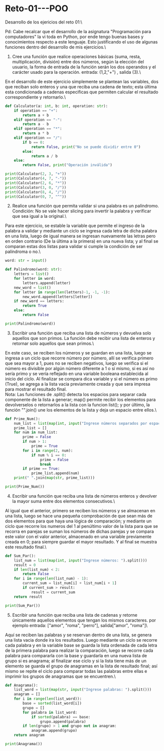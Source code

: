 # Reto-01---POO
Desarrollo de los ejericios del reto 01:\

Pd: Cabe recalcar que el desarrollo de la asignatura "Programación para computadores" la vi toda en Python, por ende tengo buenas bases y conocimientos respecto a este lenguaje. Esto justificando el uso de algunas funciones dentro del desarrollo de mis ejercicios.\
  
1. Cree una función que realice operaciones básicas (suma, resta, multiplicación, división) entre dos números, según la elección del usuario, la forma de entrada de la función serán los dos operandos y el carácter usado para la operación. entrada: (1,2,"+") , salida (3).\

En el desarrollo de este ejercicio simplemente se plantean las variables, dos que reciban solo enteros y una que reciba una cadena de texto; esta última esta condicionada a cadenas especificas que permiten calcular el resultado correspondiente y retornarlo.\

```python
def Calculator(a: int, b: int, operation: str):
    if operation == "+":
        return a + b
    elif operation == "-":
        return a - b
    elif operation == "*":
        return a * b
    elif operation == "/":
        if b == 0:
            return False, print("No se puede dividir entre 0")
        else:
            return a / b
    else:
        return False, print("Operación inválida")

print(Calculator(2, 3, "+"))
print(Calculator(4, 7, "-"))
print(Calculator(2, 6, "*"))
print(Calculator(3, 0, "/"))
print(Calculator(8, 4, "/"))
print(Calculator(0, 7, "^"))
```

2. Realice una función que permita validar si una palabra es un palíndromo. Condición: No se vale hacer slicing para invertir la palabra y verificar que sea igual a la original.\

Para este ejercicio, se estable la variable que permite el ingreso de la palabra a validar y mediante un ciclo se ingresa cada letra de dicha palabra en una lista, luego de igual manera se ingresan nuevamente las letras pero en orden contrario (De la última a la primera) en una nueva lista; y al final se comparan estas dos listas para validar si cumple la condición de ser palíndroma o no.\

```python
word: str = input()

def Palindromo(word: str):
    letters = list()
    for letter in word:
        letters.append(letter)
    new_word = list()
    for letter in range(len(letters)-1, -1, -1):
        new_word.append(letters[letter])
    if new_word == letters:
        return True
    else:
        return False

print(Palindromo(word))
```

3. Escribir una función que reciba una lista de números y devuelva solo aquellos que son primos. La función debe recibir una lista de enteros y retornar solo aquellos que sean primos.\

En este caso, se reciben los números y se guardan en una lista, luego se ingresa a un ciclo que recorre número por número, allí se verifica primero que sea mayor a 1, pues no se reciben negativos, luego se verifica si el número es divisible por algún número diferente a 1 o sí mismo, si es así no sería primo y se vería reflejado en una variable booleana establecida al inicio del ciclo. Al finalizar se compara dica variable y si el número es primo (True), se agrega a la lista vacia previamente creada y que sera impresa para mostrar el resultado final.\
Nota: Las funciones de .split() detecta los espacios para separar cada componente de la lista a generar; map() permite recibir los elementos para devolverselos o retornarlos a la lista con la funcion list(); y por último, la función "".join() une los elementos de la lista y deja un espacio entre ellos.\

```python
def Prime_Num():
    num_list = list(map(int, input("Ingrese números separados por espacios: ").split()))
    prime_list = []
    for num in num_list:
        prime = False
        if num > 1:
            prime = True
        for i in range(2, num):
            if num % i == 0:
                prime = False
                break
        if prime == True:
            prime_list.append(num)
    print(" ".join(map(str, prime_list)))

print(Prime_Num())
```

4. Escribir una función que reciba una lista de números enteros y devolver la mayor suma entre dos elementos consecutivos.\

Al igual que el anterior, primero se reciben los números y se almacenan en una lista, luego se hace una pequeña comprobación de que sean más de dos elementos para que haya una lógica de comparación; y mediante un ciclo que recorre los numeros del 1 al penúltimo valor de la lista para que se recorra en parejas se suman los números de dichas parejas y se compara este valor con el valor anterior, almacenado en una variable previamente creada en 0; para siempre guardar el mayor resultado. Y al final se muestra este resultado final.\

```python
def Sum_Par():
    list_num = list(map(int, input("Ingrese números: ").split()))
    result = 0
    if len(list_num) < 2:
        return False
    for i in range(len(list_num) - 1):
        current_sum = list_num[i] + list_num[i + 1]
        if current_sum > result:
            result = current_sum
    return result

print(Sum_Par())
```

5. Escribir una función que reciba una lista de cadenas y retorne únicamente aquellos elementos que tengan los mismos caracteres. por ejemplo entrada: ["amor", "roma", "perro"], salida["amor", "roma"]\

Aquí se reciben las palabras y se reservan dentro de una lista, se genera una lista vacia donde ira los resultados. Luego mediante un ciclo se recorre cada palabra y en la variable base se guarda la lista ordenada de cada letra de la primera palabra para realizar la comparación, luego se recorre cada palabra para compararla con la base y guardarla en una nueva lista de grupo si es anagrama; al finalizar ese ciclo y si la lista tiene más de un elemento se guarda el grupo de anagramas en la lista de resultado final; así mismo se repite el ciclo para comparar todas las palabras entre ellas e imprimir los grupos de anagramas que se encuentren.\

```python
def Anagrama():
    list_word = list(map(str, input("Ingrese palabras: ").split()))
    anagram = []
    for i in range(len(list_word)):
        base = sorted(list_word[i])
        grupo = []
        for palabra in list_word:
            if sorted(palabra) == base:
                grupo.append(palabra)
        if len(grupo) > 1 and grupo not in anagram:
            anagram.append(grupo)
    return anagram

print(Anagrama())
```
